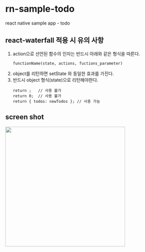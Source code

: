 # rn-sample-todo
react native sample app - todo

react-waterfall 적용 시 유의 사항
---
1. action으로 선언된 함수의 인자는 반드시 아래와 같은 형식을 따른다.
   ```
   functionName(state, actions, fuctions_parameter)
   ```
2. object를 리턴하면 setState 와 동일한 효과를 가진다.
3. 반드시 object 형식(state)으로 리턴해야한다.
   ```
   return ;   // 사용 불가
   return 0;  // 사용 불가
   return { todos: newTodos }; // 사용 가능
   ```
   

screen shot
---
<img src='./rn-sample-todo.gif' width='375'>